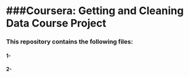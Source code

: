 ###Coursera: Getting and Cleaning Data Course Project
==================================================

### This repository contains the following files:

#### 1-
#### 2-



